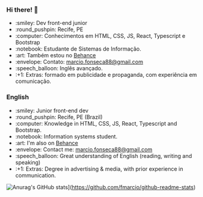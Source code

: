 ### Hi there! 👋

  <ul>
        <li> :smiley: Dev front-end junior</li>
        <li> :round_pushpin: Recife, PE</li>
        <li> :computer: Conhecimentos em HTML, CSS, JS, React, Typescript e Bootstrap</li>
        <li> :notebook: Estudante de Sistemas de Informação.</li>
        <li> :art: Também estou no <a href="https://behance.net/marcio-fonseca">Behance</a></li>
        <li> :envelope: Contato: <a href="mailto:marcio.fonseca88@gmail.com">marcio.fonseca88@gmail.com</a></li>
        <li> :speech_balloon: Inglês avançado.</li>
        <li>
            :+1: Extras: formado em publicidade e propaganda, com experiência em comunicação.
        </li>
   </ul>
    
    
### English

<ul>
        <li> :smiley: Junior front-end dev</li>
        <li> :round_pushpin: Recife, PE (Brazil)</li>
        <li> :computer: Knowledge in HTML, CSS, JS, React, Typescript and Bootstrap.</li>
        <li> :notebook: Information systems student.</li>
        <li> :art: I'm also on <a href="https://behance.net/marcio-fonseca">Behance</a></li>
        <li> :envelope: Contact me: <a href="mailto:marcio.fonseca88@gmail.com">marcio.fonseca88@gmail.com</a></li>
        <li> :speech_balloon: Great understanding of English (reading, writing and speaking)</li>
        <li>
            :+1: Extras: Degree in advertising & media, with prior experience in communication.
        </li>
   </ul>
   
![Anurag's GitHub stats](https://github-readme-stats.vercel.app/api?username=fmarcio)](https://github.com/fmarcio/github-readme-stats)

<!--
**fmarcio/fmarcio** is a ✨ _special_ ✨ repository because its `README.md` (this file) appears on your GitHub profile.

Here are some ideas to get you started:

- 🔭 I’m currently working on ...
- 🌱 I’m currently learning ...
- 👯 I’m looking to collaborate on ...
- 🤔 I’m looking for help with ...
- 💬 Ask me about ...
- 📫 How to reach me: ...
- 😄 Pronouns: ...
- ⚡ Fun fact: ...
-->
